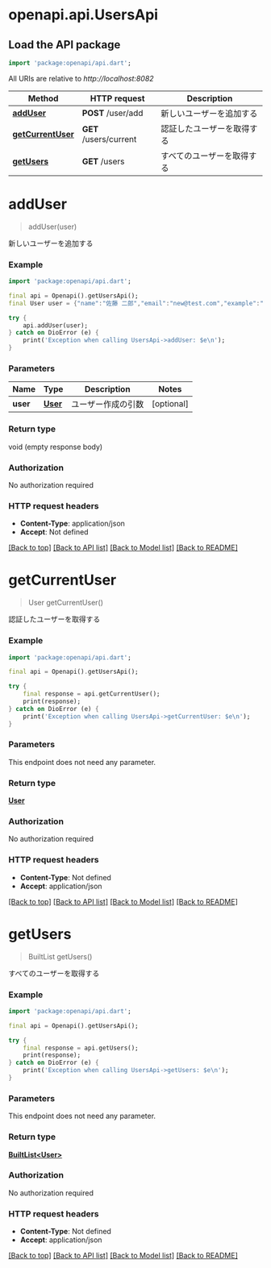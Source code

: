# openapi.api.UsersApi

## Load the API package
```dart
import 'package:openapi/api.dart';
```

All URIs are relative to *http://localhost:8082*

Method | HTTP request | Description
------------- | ------------- | -------------
[**addUser**](UsersApi.md#adduser) | **POST** /user/add | 新しいユーザーを追加する
[**getCurrentUser**](UsersApi.md#getcurrentuser) | **GET** /users/current | 認証したユーザーを取得する
[**getUsers**](UsersApi.md#getusers) | **GET** /users | すべてのユーザーを取得する


# **addUser**
> addUser(user)

新しいユーザーを追加する

### Example 
```dart
import 'package:openapi/api.dart';

final api = Openapi().getUsersApi();
final User user = {"name":"佐藤 二郎","email":"new@test.com","example":"qwertyudf123yuikassdc23"}; // User | ユーザー作成の引数

try { 
    api.addUser(user);
} catch on DioError (e) {
    print('Exception when calling UsersApi->addUser: $e\n');
}
```

### Parameters

Name | Type | Description  | Notes
------------- | ------------- | ------------- | -------------
 **user** | [**User**](User.md)| ユーザー作成の引数 | [optional] 

### Return type

void (empty response body)

### Authorization

No authorization required

### HTTP request headers

 - **Content-Type**: application/json
 - **Accept**: Not defined

[[Back to top]](#) [[Back to API list]](../README.md#documentation-for-api-endpoints) [[Back to Model list]](../README.md#documentation-for-models) [[Back to README]](../README.md)

# **getCurrentUser**
> User getCurrentUser()

認証したユーザーを取得する

### Example 
```dart
import 'package:openapi/api.dart';

final api = Openapi().getUsersApi();

try { 
    final response = api.getCurrentUser();
    print(response);
} catch on DioError (e) {
    print('Exception when calling UsersApi->getCurrentUser: $e\n');
}
```

### Parameters
This endpoint does not need any parameter.

### Return type

[**User**](User.md)

### Authorization

No authorization required

### HTTP request headers

 - **Content-Type**: Not defined
 - **Accept**: application/json

[[Back to top]](#) [[Back to API list]](../README.md#documentation-for-api-endpoints) [[Back to Model list]](../README.md#documentation-for-models) [[Back to README]](../README.md)

# **getUsers**
> BuiltList<User> getUsers()

すべてのユーザーを取得する

### Example 
```dart
import 'package:openapi/api.dart';

final api = Openapi().getUsersApi();

try { 
    final response = api.getUsers();
    print(response);
} catch on DioError (e) {
    print('Exception when calling UsersApi->getUsers: $e\n');
}
```

### Parameters
This endpoint does not need any parameter.

### Return type

[**BuiltList&lt;User&gt;**](User.md)

### Authorization

No authorization required

### HTTP request headers

 - **Content-Type**: Not defined
 - **Accept**: application/json

[[Back to top]](#) [[Back to API list]](../README.md#documentation-for-api-endpoints) [[Back to Model list]](../README.md#documentation-for-models) [[Back to README]](../README.md)

